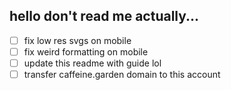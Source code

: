 ## hello don't read me actually...

- [ ] fix low res svgs on mobile
- [ ] fix weird formatting on mobile
- [ ] update this readme with guide lol
- [ ] transfer caffeine.garden domain to this account
